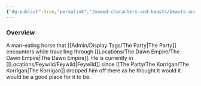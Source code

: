 ```yaml
---
{"dg-publish":true,"permalink":"/named-characters-and-beasts/beasts-and-animals/man-eating-horse/","tags":["NPC"],"noteIcon":"","created":"2024-03-24T20:51:18.000+00:00","updated":"2024-12-13T17:33:51.908+00:00"}
---
```



### Overview
A man-eating horse that [[Admin/Display Tags/The Party\|The Party]] encounters while travelling through [[Locations/The Dawn Empire/The Dawn Empire\|The Dawn Empire]]. He is currently in [[Locations/Feywild/Feywild\|Feywild]] since [[The Party/The Korrigan/The Korrigan\|The Korrigan]] dropped him off there as he thought it would it would be a good place for it to be.
